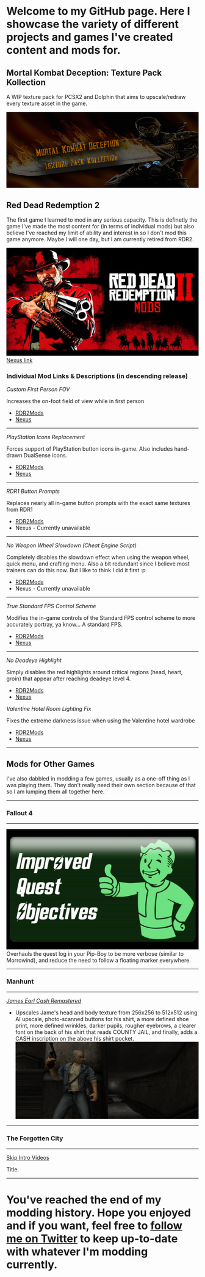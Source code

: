 # Welcome to my GitHub page. Here I showcase the variety of different projects and games I've created content and mods for.

##  Mortal Kombat Deception: Texture Pack Kollection

A WIP texture pack for PCSX2 and Dolphin that aims to upscale/redraw every texture asset in the game.

[![MKDHD Banner.png](https://github.com/vStar925/MKDeception-Texture-Pack-Kollection/blob/main/MKDHD%20Banner.png?raw=true)](https://github.com/vStar925/MKDeception-Texture-Pack-Kollection) 

## Red Dead Redemption 2

The first game I learned to mod in any serious capacity. This is definetly the game I've made the most content for (in terms of individual mods) but also believe I've reached my limit of ability and interest in so I don't mod this game anymore. Maybe I will one day, but I am currently retired from RDR2.

[![red-dead-redemption-2-pc-banner.png](https://github.com/vStar925/vStar925/blob/main/red-dead-redemption-2-pc-banner.png?raw=true)](https://www.rdr2mods.com/profile/6958-vstar925/content/?type=downloads_file&change_section=1) 
[Nexus link](https://www.nexusmods.com/reddeadredemption2/users/117460823?tab=user+files)

### Individual Mod Links & Descriptions (in descending release)

*Custom First Person FOV*

Increases the on-foot field of view while in first person

- [RDR2Mods](https://www.rdr2mods.com/downloads/rdr2/other/241-custom-first-person-fov/)
- [Nexus](https://www.nexusmods.com/reddeadredemption2/mods/1100)
---

*PlayStation Icons Replacement*

Forces support of PlayStation button icons in-game. Also includes hand-drawn DualSense icons.

- [RDR2Mods](https://www.rdr2mods.com/downloads/rdr2/other/155-playstation-icons-replacement/)
- [Nexus](https://www.nexusmods.com/reddeadredemption2/mods/660)
---

*RDR1 Button Prompts*

Replaces nearly all in-game button prompts with the exact same textures from RDR1

- [RDR2Mods](https://www.rdr2mods.com/downloads/rdr2/other/244-rdr1-button-prompts-xbox-360/)
- Nexus - Currently unavailable
---

*No Weapon Wheel Slowdown (Cheat Engine Script)*

Completely disables the slowdown effect when using the weapon wheel, quick menu, and crafting menu. Also a bit redundant since I believe most trainers can do this now. But I like to think I did it first :p

- [RDR2Mods](https://www.rdr2mods.com/downloads/rdr2/scripts/181-no-weapon-wheel-slowdown/)
- Nexus - Currently unavailable
---

*True Standard FPS Control Scheme*

Modifies the in-game controls of the Standard FPS control scheme to more accurately portray, ya know... A standard FPS.

- [RDR2Mods](https://www.rdr2mods.com/downloads/rdr2/other/162-true-standard-fps-control-scheme/)
- [Nexus](https://www.nexusmods.com/reddeadredemption2/mods/870)
---

*No Deadeye Highlight*

Simply disables the red highlights around critical regions (head, heart, groin) that appear after reaching deadeye level 4.

- [RDR2Mods](https://www.rdr2mods.com/downloads/rdr2/other/157-no-deadeye-highlight/)
- [Nexus](https://www.nexusmods.com/reddeadredemption2/mods/864)

*Valentine Hotel Room Lighting Fix*

Fixes the extreme darkness issue when using the Valentine hotel wardrobe

- [RDR2Mods](https://www.rdr2mods.com/downloads/rdr2/maps/156-valentine-hotel-room-lighting-fixed/)
- [Nexus](https://www.nexusmods.com/reddeadredemption2/mods/859)

---

## Mods for Other Games

I've also dabbled in modding a few games, usually as a one-off thing as I was playing them. They don't really need their own section because of that so I am lumping them all together here.

---
### Fallout 4
---

[![F4.jpg](https://github.com/vStar925/vStar925/blob/main/F4.jpeg?raw=true)](https://www.nexusmods.com/fallout4/mods/53016?tab=description) 
Overhauls the quest log in your Pip-Boy to be more verbose (similar to Morrowind), and reduce the need to follow a floating marker everywhere.

---
### Manhunt
---
*[James Earl Cash Remastered](https://www.nexusmods.com/manhunt/mods/8)*

- Upscales Jame's head and body texture from 256x256 to 512x512 using AI upscale, photo-scanned buttons for his shirt, a more defined shoe print, more defined wrinkles, darker pupils, rougher eyebrows, a clearer font on the back of his shirt that reads COUNTY JAIL, and finally, adds a CASH inscription on the above his shirt pocket. 
![JECR.png](https://github.com/vStar925/vStar925/blob/main/JECR.png?raw=true)

---
### The Forgotten City
---
[Skip Intro Videos](https://www.nexusmods.com/theforgottencity/mods/1)

Title. 

---

# You've reached the end of my modding history. Hope you enjoyed and if you want, feel free to [follow me on Twitter](https://twitter.com/vStar925) to keep up-to-date with whatever I'm modding currently.
